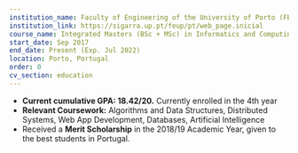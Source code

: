 ```yaml
---
institution_name: Faculty of Engineering of the University of Porto (FEUP)
institution_link: https://sigarra.up.pt/feup/pt/web_page.inicial
course_name: Integrated Masters (BSc + MSc) in Informatics and Computing Engineering
start_date: Sep 2017
end_date: Present (Exp. Jul 2022)
location: Porto, Portugal
order: 0
cv_section: education
---
```

* **Current cumulative GPA: 18.42/20.** Currently enrolled in the 4th year
* **Relevant Coursework:** Algorithms and Data Structures, Distributed Systems, Web App Development, Databases, Artificial Intelligence
* Received a **Merit Scholarship** in the 2018/19 Academic Year, given to the best students in Portugal.